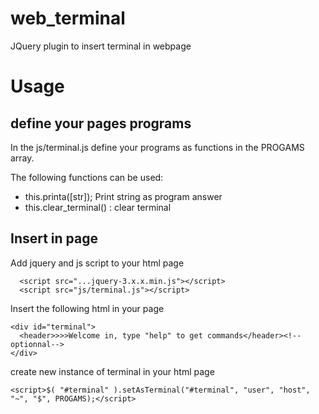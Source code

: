 # web_terminal
JQuery plugin to insert terminal in webpage


# Usage

## define your pages programs

In the js/terminal.js define your programs as functions in the PROGAMS array.

The following functions can be used:
 * this.printa([str]); Print string as program answer
 * this.clear_terminal() : clear terminal


## Insert in page
Add jquery and js script to your html page

```
  <script src="...jquery-3.x.x.min.js"></script>
  <script src="js/terminal.js"></script>
```

Insert the following html in your page
```
<div id="terminal">
  <header>>>>Welcome in, type "help" to get commands</header><!--optionnal-->
</div>
```


create new instance of terminal in your html page

```
<script>$( "#terminal" ).setAsTerminal("#terminal", "user", "host", "~", "$", PROGAMS);</script>
```
